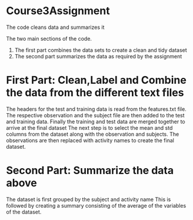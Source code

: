 # Course3Assignment
The code cleans data and summarizes it

The two main sections of the code.
1. The first part combines the data sets to create a clean and tidy dataset
2. The second part summarizes the data as required by the assignment

# First Part: Clean,Label and Combine the data from the different text files
The headers for the test and training data is read from the features.txt file.
The respective observation and the subject file are then added to the test and training data.
Finally the training and test data are merged together to arrive at the final dataset
The next step is to select the mean and std columns from the dataset along with the observation and subjects.
The observations are then replaced with activity names to create the final dataset.

# Second Part: Summarize the data above
The dataset is first grouped by the subject and activity name
This is followed by creating a summary consisting of the average of the variables of the dataset.




